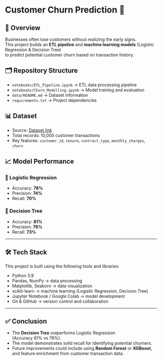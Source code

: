 # Customer Churn Prediction 🚀

## 📖 Overview
Businesses often lose customers without realizing the early signs.  
This project builds an **ETL pipeline** and **machine learning models** (Logistic Regression & Decision Tree)  
to predict potential customer churn based on transaction history.

## 🗂️ Repository Structure
- `notebooks/ETL_Pipeline.ipynb` → ETL data processing pipeline  
- `notebooks/Churn_Modelling.ipynb` → Model training and evaluation  
- `data/README.md` → Dataset information  
- `requirements.txt` → Project dependencies  

## 📊 Dataset
- Source: [Dataset link](https://www.kaggle.com/code/annastasy/brazilian-e-commerce-eda-nlp-ml/input?select=product_category_name_translation.csv)  
- Total records: 10,000 customer transactions  
- Key features: `customer_id`, `tenure`, `contract_type`, `monthly_charges`, `churn`

## 📈 Model Performance

### 🔹 Logistic Regression
- Accuracy: **78%**
- Precision: **74%**
- Recall: **70%**

### 🔹 Decision Tree
- Accuracy: **81%**
- Precision: **76%**
- Recall: **73%**

---

## 🛠️ Tech Stack
This project is built using the following tools and libraries:
- Python 3.9  
- Pandas, NumPy → data processing  
- Matplotlib, Seaborn → data visualization  
- scikit-learn → machine learning (Logistic Regression, Decision Tree)  
- Jupyter Notebook / Google Colab → model development  
- Git & GitHub → version control and collaboration  

---

## ✅ Conclusion
- The **Decision Tree** outperforms Logistic Regression  
  (Accuracy 81% vs 78%).  
- The model demonstrates solid recall for identifying potential churners.  
- Future improvements could include using **Random Forest** or **XGBoost**,  
  and feature enrichment from customer transaction data.
